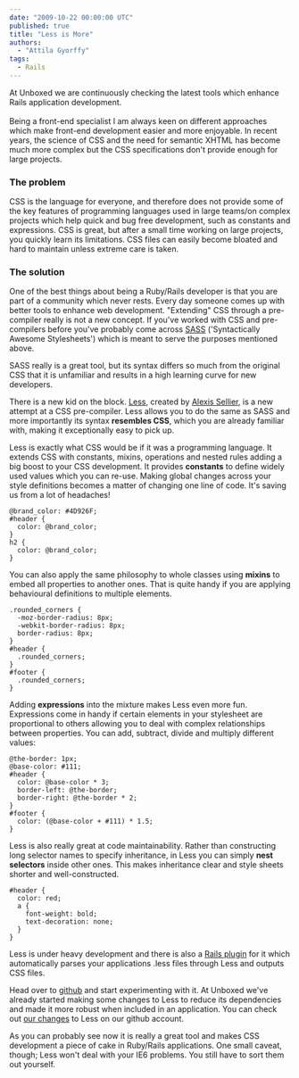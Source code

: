 ```yaml
---
date: "2009-10-22 00:00:00 UTC"
published: true
title: "Less is More"
authors:
  - "Attila Gyorffy"
tags:
  - Rails
---
```


<p>At Unboxed we are continuously checking the latest tools which enhance Rails application development.<br />
<br />
Being a front-end specialist I am always keen on different approaches which make front-end development easier and more enjoyable. In recent years, the science of CSS and the need for semantic XHTML has become much more complex but the CSS specifications don&#39;t provide enough for large projects.</p>
<h3>The problem</h3>
<p>CSS is the language for everyone, and therefore does not provide some of the key features of programming languages used in large teams/on complex projects which help quick and bug free development, such as constants and expressions. CSS is great, but after a small time working on large projects, you quickly learn its limitations. CSS files can easily become bloated and hard to maintain unless extreme care is taken.</p>
<h3>The solution</h3>
<p>One of the best things about being a Ruby/Rails developer is that you are part of a community which never rests. Every day someone comes up with better tools to enhance web development. &quot;Extending&quot; CSS through a pre-compiler really is not a new concept. If you&#39;ve worked with CSS and pre-compilers before you&#39;ve probably come across <a href="http://sass-lang.com">SASS</a> (&#39;Syntactically Awesome Stylesheets&#39;) which is meant to serve the purposes mentioned above.</p>
<p>SASS really is a great tool, but its syntax differs so much from the original CSS that it is unfamiliar and results in a high learning curve for new developers.</p>
<p>There is a new kid on the block. <a href="http://lesscss.org">Less</a>, created by <a href="http://twitter.com/cloudhead">Alexis Sellier</a>, is a new attempt at a CSS pre-compiler. Less allows you to do the same as SASS and more importantly its syntax <strong>resembles CSS</strong>, which you are already familiar with, making it exceptionally easy to pick up.</p>
<p>Less is exactly what CSS would be if it was a programming language. It extends CSS with constants, mixins, operations and nested rules adding a big boost to your CSS development. It provides <strong>constants</strong> to define widely used values which you can re-use. Making global changes across your style definitions becomes a matter of changing one line of code. It&#39;s saving us from a lot of headaches!</p>
<pre>
<code class="less"><span>@brand_color</span>: #4D926F;
#header {
  color: <span>@brand_color</span>;
}
h2 {
  color: <span>@brand_color</span>;
}
</code></pre>
<p>You can also apply the same philosophy to whole classes using <strong>mixins</strong> to embed all properties to another ones. That is quite handy if you are applying behavioural definitions to multiple elements.</p>
<pre>
<code class="less">.rounded_corners {
  -moz-border-radius: 8px;
  -webkit-border-radius: 8px;
  border-radius: 8px;
}
#header {
  <span>.rounded_corners</span>;
}
#footer {
  <span>.rounded_corners</span>;
}
</code></pre>
<p>Adding <strong>expressions</strong> into the mixture makes Less even more fun. Expressions come in handy if certain elements in your stylesheet are proportional to others allowing you to deal with complex relationships between properties. You can add, subtract, divide and multiply different values:</p>
<pre>
<code class="less">@the-border: 1px;
@base-color: #111;
#header {
  color: <span>@base-color * 3</span>;
  border-left: @the-border;
  border-right: <span>@the-border * 2</span>;
}
#footer {
  color: <span>(@base-color + #111) * 1.5</span>;
}
</code></pre>
<p>Less is also really great at code maintainability. Rather than constructing long selector names to specify inheritance, in Less you can simply <strong>nest selectors</strong> inside other ones. This makes inheritance clear and style sheets shorter and well-constructed.</p>
<pre>
<code class="less">#header {
  color: red;
  <span>a {
    font-weight: bold;
    text-decoration: none;
  }</span>
}
</code></pre>
<p>Less is under heavy development and there is also a <a href="http://github.com/cloudhead/more">Rails plugin</a> for it which automatically parses your applications .less files through Less and outputs CSS files.</p>
<p>Head over to <a href="http://github.com/cloudhead/less">github</a> and start experimenting with it. At Unboxed we&#39;ve already started making some changes to Less to reduce its dependencies and made it more robust when included in an application. You can check out <a href="http://github.com/unboxed/less">our changes</a> to Less on our github account.</p>
<p>As you can probably see now it is really a great tool and makes CSS development a piece of cake in Ruby/Rails applications. One small caveat, though; Less won&#39;t deal with your IE6 problems. You still have to sort them out yourself.</p>


